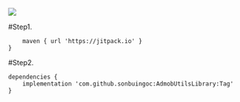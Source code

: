 [![](https://jitpack.io/v/sonbuingoc/AdmobUtilsLibrary.svg)](https://jitpack.io/#sonbuingoc/AdmobUtilsLibrary)


#Step1. 
```repositories {
	maven { url 'https://jitpack.io' }
}
```

  

#Step2.
```
dependencies {
	implementation 'com.github.sonbuingoc:AdmobUtilsLibrary:Tag'
}
```
